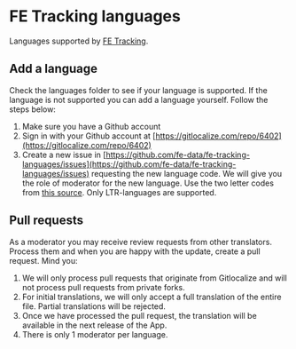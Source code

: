 # FE Tracking languages
Languages supported by [FE Tracking](https://fe-tracking.fast-events.eu/en/latest/).

## Add a language
Check the languages folder to see if your language is supported. If the language is not supported you can add a language yourself. Follow the steps below:

1. Make sure you have a  Github account
1. Sign in with your Github account at [https://gitlocalize.com/repo/6402](https://gitlocalize.com/repo/6402)
1. Create a new issue in [https://github.com/fe-data/fe-tracking-languages/issues](https://github.com/fe-data/fe-tracking-languages/issues) requesting the new language code. We will give you the role of moderator for the new language. Use the two letter codes from [this source](http://www.loc.gov/standards/iso639-2/php/code_list.php). Only LTR-languages are supported.

## Pull requests
As a moderator you may receive review requests from other translators. Process them and when you are happy with the update, create a pull request.
Mind you: 

1. We will only process pull requests that originate from Gitlocalize and will not process pull requests from private forks.
1. For initial translations, we will only accept a full translation of the entire file. Partial translations will be rejected.
1. Once we have processed the pull request, the translation will be available in the next release of the App.
1. There is only 1 moderator per language.
